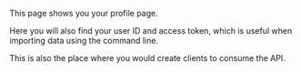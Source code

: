 This page shows you your profile page.

Here you will also find your user ID and access token, which is useful when importing data using the command line.

This is also the place where you would create clients to consume the API.

